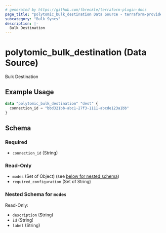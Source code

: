 ```yaml
---
# generated by https://github.com/fbreckle/terraform-plugin-docs
page_title: "polytomic_bulk_destination Data Source - terraform-provider-polytomic"
subcategory: "Bulk Syncs"
description: |-
  Bulk Destination
---
```


# polytomic_bulk_destination (Data Source)

Bulk Destination

## Example Usage

```terraform
data "polytomic_bulk_destination" "dest" {
  connection_id = "bbd321bb-abc1-27f3-1111-abcde123a1bb"
}
```

<!-- schema generated by tfplugindocs -->
## Schema

### Required

- `connection_id` (String)

### Read-Only

- `modes` (Set of Object) (see [below for nested schema](#nestedatt--modes))
- `required_configuration` (Set of String)

<a id="nestedatt--modes"></a>
### Nested Schema for `modes`

Read-Only:

- `description` (String)
- `id` (String)
- `label` (String)


